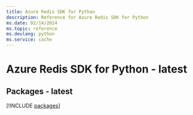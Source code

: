 ```yaml
---
title: Azure Redis SDK for Python
description: Reference for Azure Redis SDK for Python
ms.date: 02/14/2024
ms.topic: reference
ms.devlang: python
ms.service: cache
---
```

# Azure Redis SDK for Python - latest
## Packages - latest
[!INCLUDE [packages](redis-index.md)]